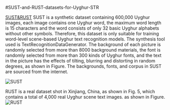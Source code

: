 #SUST-and-RUST-datasets-for-Uyghur-STR

[SUST&RUST](https://aistudio.baidu.com/datasetdetail/223105)
SUST is a synthetic dataset containing 600,000 Uyghur images, each image contains one Uyghur word, the maximum word length is 15 characters and the word consists of only 32 basic Uyghur alphabets without other symbols. Therefore, this dataset is only suitable for training word-level scene-based Uyghur text recognition models. The synthesis tool used is TextRecognitionDataGenerator. The background of each picture is randomly selected from more than 8000 background materials, the font is randomly selected from more than 300 kinds of Uyghur fonts, and the text in the picture has the effects of tilting, blurring and distorting in random degrees, as shown in Figure.  The backgrounds, fonts, and corpus in SUST are sourced from the internet.

![SUST]([https://github.com/kongfnajie/SUST-and-RUST-datasets-for-Uyghur-STR/blob/main/SUST.png](https://github.com/kongfnajie/SUST-and-RUST-datasets-for-Uyghur-STR/blob/main/SUST.png))


RUST is a real dataset shot in Xinjiang, China, as shown in Fig. 5, which contains a total of 4,000 real Uyghur scene text images. as shown in Figure.
![RUST]([https://github.com/kongfnajie/SUST-and-RUST-datasets-for-Uyghur-STR/blob/main/RUST.png](https://github.com/kongfnajie/SUST-and-RUST-datasets-for-Uyghur-STR/blob/main/RUST.png)https://github.com/kongfnajie/SUST-and-RUST-datasets-for-Uyghur-STR/blob/main/RUST.png)
